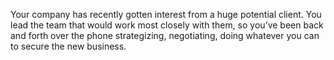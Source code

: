 Your company has recently gotten interest from a huge potential client. You lead the team that would work most closely with them, so you’ve been back and forth over the phone strategizing, negotiating, doing whatever you can to secure the new business.